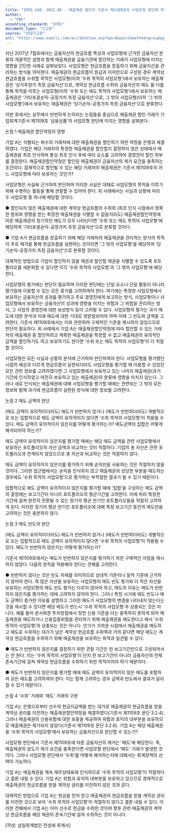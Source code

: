 ```yaml
---
title: "IFRS-348, 2021.05 - 매출채권 할인이 기준서 제1109호의 사업모형 판단에 미치는 영향"
author:
  - "PWC"
acounting_standard: "IFRS"
document_type: "기고문"
source: "삼일기고문"
url: "https://www.samili.com/acc/QnaView.asp?op=3&op2=1&method=group&group=2086-15;1&orgcode=0&searchword=&page=2&code=IFRS%2D348%3A202105"
---
```

지난 2017년 7월호에서는 금융자산의 현금흐름 특성과 사업모형에 근거한 금융자산 분류의 개괄적인 설명과 함께 매출채권을 금융기관에 할인하는 거래가 사업모형에 미치는 영향을 간단한 사례로 살펴보았다. 사업모형은 현금흐름을 창출하기 위해 금융자산을 관리하는 방식을 의미한다. 매출채권의 현금흐름이 원금과 이자만으로 구성된 경우 계약상 현금흐름을 수취할 목적인 사업모형(이하 ‘수취 목적의 사업모형’)에서 보유하는 매출채권은 ‘상각후원가 측정 금융자산’으로, 계약상 현금흐름 수취와 금융자산의 매도 둘 다를 통해 목적을 이루는 사업모형(이하 ‘수취 또는 매도 목적의 사업모형’)에서 보유하는 매출채권은 ‘기타포괄손익-공정가치 측정 금융자산’으로, 그 밖의 사업모형(이하 ‘그 밖의 사업모형’)에서 보유하는 매출채권은 ‘당기손익-공정가치 측정 금융자산’으로 분류한다.

  

이번 호에서는 실무에서 빈번하게 논의되는 논점들을 중심으로 매출채권 할인 거래가 기업회계기준서 제1109호 ‘금융상품’의 사업모형 판단에 미치는 영향을 살펴본다.

논점 1 매출채권 할인약정의 영향

기업 A는 식별되는 복수의 거래처에 대한 매출채권을 할인하기 위한 약정을 은행과 체결하였다. 기업은 해당 거래처의 특정한 매출채권을 할인할지 결정하지 않은 상태에서 매출채권을 최초 인식하며 통상 최초 인식 후에 여러 요소를 고려하여 경영진이 할인 여부를 결정한다. 매출채권할인약정은 할인된 매출채권이 금융자산의 제거 요건을 충족하는 조건이다. 잠재적으로 할인될 수 있는 해당 거래처의 매출채권은 기준서 제1109호의 어느 사업모형에 따라 보유하는 것인가?

  

사업모형은 사실에 근거하여 판단하며 이러한 사실은 대체로 사업모형의 목적을 이루기 위해 수행하는 활동을 통해 관찰할 수 있어야 한다. 위 사례에서는 사실과 상황에 따라 두 사업모형 중 하나에 해당할 것이다.

  

● 할인되지 않은 매출채권에 대한 계약상 현금흐름의 수취와 (최초 인식 시점에서 정확한 범위와 영향을 받는 특정한 매출채권을 식별할 수 없을지라도) 매출채권할인약정에 따른 매출채권의 정기적인 매도가 모두 나타난다면 ‘수취 또는 매도 목적의 사업모형’에 해당하여 ‘기타포괄손익-공정가치 측정 금융자산’으로 분류할 것이다.

● 기업 A가 현금흐름을 창출하기 위해 해당 거래처의 매출채권을 관리하는 방식의 목적이 주로 매각을 통해 현금흐름을 실현하는 것이라면 ‘그 밖의 사업모형’을 해당하여 ‘당기손익-공정가치 측정 금융자산’으로 분류할 것이다.

  

대체적인 방법으로 기업이 할인하지 않을 채권과 할인할 채권을 식별할 수 있도록 포트폴리오를 세분화할 수 있다면 각각 ‘수취 목적의 사업모형’과 ‘그 밖의 사업모형’에 해당한다.

  

사업모형의 평가에는 판단이 필요하며 이러한 판단에는 단일 요소나 단일 활동이 아니라 평가일에 이용할 수 있는 모든 증거를 고려하여야 한다. 여기에는 특정한 사업모형에서 보유하는 금융자산의 성과를 평가하고 주요 경영진에게 보고하는 방식, 사업모형이나 사업모형에서 보유하는 금융자산의 성과에 영향을 미치는 위험과 그 위험을 관리하는 방식, 그 사업의 경영진에 대한 보상방식 등이 고려될 수 있다. 사업모형의 평가는 과거 매도에 대한 분석과 미래 매도에 대한 기대로 뒷받침되어야 하며 이때 그 빈도와 금액을 고려한다. 기준서 제1109호에서는 이와 관련하여 구체적인 기준을 제시하지 않았으므로 판단이 필요하다. 위 사례에서 기업 A는 매출채권할인약정에 따라 할인할 수 있는 거래처의 매출채권 중 할인하려고 계획한 매출채권을 특정할 수 없고 매출채권의 유의적인 금액을 할인하기도 하고 보유하기도 한다면 ‘수취 또는 매도 목적의 사업모형’이 더 적절할 것이다.

  

사업모형은 모든 사실과 상황의 분석에 근거하여 판단하여야 한다. 사업모형을 평가했던 시점의 예상과 다르게 현금흐름이 실현되더라도 사업모형을 평가할 때 이용할 수 있었던 모든 관련 정보를 고려하였다면 그 사업모형에서 보유하고 있는 나머지 매출채권(과거기간에 인식하였고 여전히 보유하고 있는 매출채권)의 분류에 영향을 미치지 않는다. 그러나 새로 인식되는 매출채권에 대해 사업모형을 평가할 때에는 관련되는 그 밖의 모든 정보와 함께 과거에 현금흐름이 실현된 방식에 대한 정보를 고려한다.

논점 2 매도 금액의 판단

(매도 금액이 유의적이더라도) 매도가 빈번하지 않거나 (매도가 빈번하더라도) 개별적으로 또는 집합적으로 매도 금액이 유의적이지 않다면 ‘수취 목적의 사업모형’이 적용될 수 있다. 매도 금액이 유의적이지 않은지를 어떻게 평가하는가? 매도금액의 집합은 어떻게 해석되어야 하는가?

  

매도 금액이 유의적이지 않은지를 평가할 때에는 해당 매도 금액을 관련 사업모형에서 보유하는 포트폴리오의 자산 금액과 비교하는 것이 적절하다. 기업의 총 자산은 관련 포트폴리오과 연계되지 않았으므로 총 자산과 비교하는 것은 적절하지 않다.

  

매도 금액이 유의적이지 않은지를 평가하기 위해 손익만을 사용하는 것은 적절하지 않을 것이다. 그러한 접근법에서는 손익을 인식하지 않고 매출채권의 상당한 부분을 매도하는 경우에도 ‘수취 목적의 사업모형’으로 평가하는 부적절한 결과가 될 수 있기 때문이다.

  

집합적으로 매도 금액이 유의적이지 않은지를 평가할 때에 ‘집합’을 구성하는 매도 금액의 결정에는 보고기간이 아니라 포트폴리오의 평균기간을 고려한다. 이에 따라 특정한 기간에 걸쳐 완전히 전환될 수 있는 장기의 평균 만기인 포트폴리오들을 적절히 고려하게 된다. 이러한 장기의 평균 만기인 포트폴리오에 대해 특정 보고기간 동안의 매도만을 고려하는 것은 충분하지 않다.

논점 3 매도 빈도의 판단

(매도 금액이 유의적이더라도) 매도가 빈번하지 않거나 (매도가 빈번하더라도) 개별적으로 또는 집합적으로 매도 금액이 유의적이지 않다면 ‘수취 목적의 사업모형’이 적용될 수 있다. 매도가 빈번하지 않은지는 어떻게 평가하는가?

  

기준서 제1109호에서는 매도가 빈번하지 않은지를 평가하기 위한 구체적인 지침을 제시하지 않았다. 다음의 원칙을 적용해야 한다는 견해를 고려한다.

  

● 빈번하지 않다는 것은 빈도 자체를 의미하므로 상대적 기준이나 질적 기준에 근거하지 않아야 한다. 즉 많은 자산을 보유하는 사업모형의 매도 빈도 평가와 더 적은 자산을 보유하는 사업모형의 매도 빈도 평가는 다르지 않아야 하고, 매도의 이유는 매도가 빈번하지 않은지를 평가하는 데에 고려하지 않아야 한다. 그러나 특정 시기에 매도 빈도나 매도 금액이 증가한 이유를 설명하고 그러한 매도가 사업모형의 변경을 나타내지 않는다는 것을 제시할 수 있다면 해당 매도가 반드시 ‘수취 목적의 사업모형’과 상충되는 것은 아니다. 예를 들어 문서화한 투자방침에서 정한 신용 기준을 더는 충족하지 못하게 되어 매출채권을 매도하거나 신용집중위험을 관리하기 위해 매출채권을 매도한다고 해서 ‘수취 목적의 사업모형’과 상충되는 것은 아니다. 만기가 가까운 시점에서 매출채권을 매도하고 매도로 수취하는 대가가 남은 계약상 현금흐름 수취액과 거의 같다면 해당 매도는 계약상 현금흐름을 수취하기 위해 매출채권을 보유하는 목적과 일관될 수 있다.

● 매도가 빈번하지 않은지를 결정하기 위한 관찰 기간은 한 보고기간만으로 구성되어서는 안 된다. 이는 ‘수취 목적의 사업모형’이 단지 한 보고기간이 아니라 금융자산의 전체 존속기간에 걸쳐 계약상 현금흐름을 수취하기 위한 목적이어야 하기 때문이다.

● 매도가 빈번하지 않은지를 평가할 때에 매도 금액이 유의적이지 않은 매도를 포함하여 모든 매도를 고려하여야 한다. 이는 함께 고려하는 경우 금액과 빈도에서 결과가 달라질 수 있기 때문이다.

논점 4 '수취' 거래와 '매도' 거래의 구분

기업 A는 은행으로부터 선수의 현금지급액을 받는 대가로 매출채권의 현금흐름을 받을 계약상 권리를 이전하는 매출채권할인약정을 체결하였다(기준서 제1109호 문단 3.2.4). 그러나 매출채권의 신용위험에 대한 보증을 제공하여 위험과 효익의 대부분을 보유하므로 매출채권은 제거되지 않았다(기준서 제1109호 문단 3.2.6). 기업 A는 해당 매출채권을 ‘수취 목적의 사업모형’에서 보유하는 금융자산으로 판단할 수 있는가?

  

사업모형 판단에서 기준서 제1109호에 따른 금융자산의 제거는 ‘매도’에 해당한다. 즉, 매출채권의 양도가 제거 요건을 충족한다면 사업모형 판단에서 ‘매도’ 거래가 발생한 것이다. 그러나 사업모형 판단에서 ‘수취’를 어떻게 해석하는지에 대해서는 회계정책의 선택이 가능하다.

  

기업 A는 매출채권을 계속 재무상태표에 인식하므로 ‘수취 목적의 사업모형’이 적절하다고 결론 내릴 수 있다. 기업 A는 위험과 효익의 대부분을 보유하고 있으므로 경제적으로 매출채권의 현금흐름을 받을 계약상 권리를 이전하지 않은 것과 같다.

  

대체적인 방법으로 기업 A는 현금을 먼저 받고 매출채권의 현금흐름을 받을 계약상 권리를 이전한 것으로 보아 ‘수취 목적의 사업모형’이 적절하지 않다고 결론 내릴 수 있다. 이러한 견해에서 기업 A는 이미 선수로 현금을 수취한 것이며 향후 관련 매출채권의 계약상 현금흐름을 해당 채권의 존속기간에 걸쳐 수취하는 것이 아니다.

  

\[작성: 삼일회계법인 전성애 회계사\]